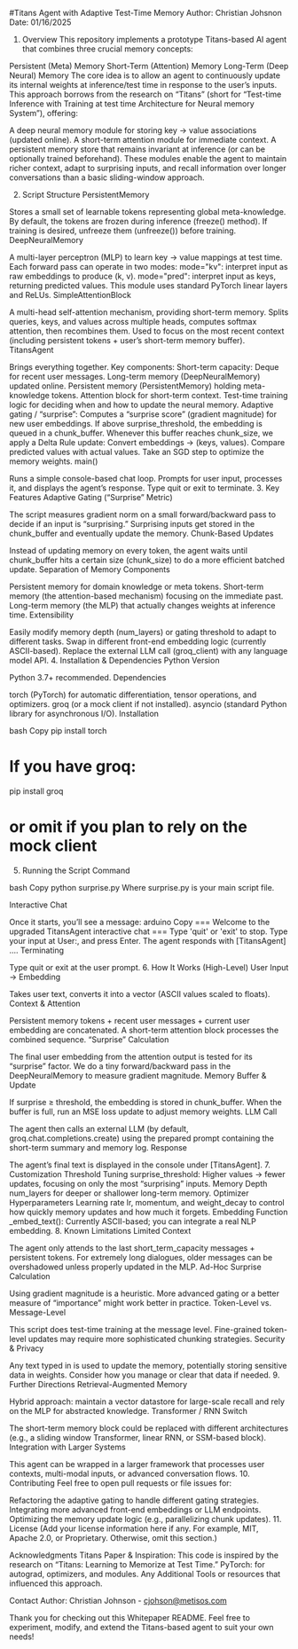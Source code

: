 #Titans Agent with Adaptive Test-Time Memory
Author: Christian Johsnon
Date: 01/16/2025

1. Overview
This repository implements a prototype Titans-based AI agent that combines three crucial memory concepts:

Persistent (Meta) Memory
Short-Term (Attention) Memory
Long-Term (Deep Neural) Memory
The core idea is to allow an agent to continuously update its internal weights at inference/test time in response to the user’s inputs. This approach borrows from the research on “Titans” (short for “Test-time Inference with Training at test time Architecture for Neural memory System”), offering:

A deep neural memory module for storing key → value associations (updated online).
A short-term attention module for immediate context.
A persistent memory store that remains invariant at inference (or can be optionally trained beforehand).
These modules enable the agent to maintain richer context, adapt to surprising inputs, and recall information over longer conversations than a basic sliding-window approach.

2. Script Structure
PersistentMemory

Stores a small set of learnable tokens representing global meta-knowledge.
By default, the tokens are frozen during inference (freeze() method).
If training is desired, unfreeze them (unfreeze()) before training.
DeepNeuralMemory

A multi-layer perceptron (MLP) to learn key → value mappings at test time.
Each forward pass can operate in two modes:
mode="kv": interpret input as raw embeddings to produce (k, v).
mode="pred": interpret input as keys, returning predicted values.
This module uses standard PyTorch linear layers and ReLUs.
SimpleAttentionBlock

A multi-head self-attention mechanism, providing short-term memory.
Splits queries, keys, and values across multiple heads, computes softmax attention, then recombines them.
Used to focus on the most recent context (including persistent tokens + user’s short-term memory buffer).
TitansAgent

Brings everything together. Key components:
Short-term capacity: Deque for recent user messages.
Long-term memory (DeepNeuralMemory) updated online.
Persistent memory (PersistentMemory) holding meta-knowledge tokens.
Attention block for short-term context.
Test-time training logic for deciding when and how to update the neural memory.
Adaptive gating / “surprise”:
Computes a “surprise score” (gradient magnitude) for new user embeddings.
If above surprise_threshold, the embedding is queued in a chunk_buffer.
Whenever this buffer reaches chunk_size, we apply a Delta Rule update:
Convert embeddings → (keys, values).
Compare predicted values with actual values.
Take an SGD step to optimize the memory weights.
main()

Runs a simple console-based chat loop.
Prompts for user input, processes it, and displays the agent’s response.
Type quit or exit to terminate.
3. Key Features
Adaptive Gating (“Surprise” Metric)

The script measures gradient norm on a small forward/backward pass to decide if an input is “surprising.”
Surprising inputs get stored in the chunk_buffer and eventually update the memory.
Chunk-Based Updates

Instead of updating memory on every token, the agent waits until chunk_buffer hits a certain size (chunk_size) to do a more efficient batched update.
Separation of Memory Components

Persistent memory for domain knowledge or meta tokens.
Short-term memory (the attention-based mechanism) focusing on the immediate past.
Long-term memory (the MLP) that actually changes weights at inference time.
Extensibility

Easily modify memory depth (num_layers) or gating threshold to adapt to different tasks.
Swap in different front-end embedding logic (currently ASCII-based).
Replace the external LLM call (groq_client) with any language model API.
4. Installation & Dependencies
Python Version

Python 3.7+ recommended.
Dependencies

torch (PyTorch) for automatic differentiation, tensor operations, and optimizers.
groq (or a mock client if not installed).
asyncio (standard Python library for asynchronous I/O).
Installation

bash
Copy
pip install torch
# If you have groq:
pip install groq
# or omit if you plan to rely on the mock client
5. Running the Script
Command

bash
Copy
python surprise.py
Where surprise.py is your main script file.

Interactive Chat

Once it starts, you’ll see a message:
arduino
Copy
=== Welcome to the upgraded TitansAgent interactive chat ===
Type 'quit' or 'exit' to stop.
Type your input at User:, and press Enter. The agent responds with [TitansAgent] ....
Terminating

Type quit or exit at the user prompt.
6. How It Works (High-Level)
User Input → Embedding

Takes user text, converts it into a vector (ASCII values scaled to floats).
Context & Attention

Persistent memory tokens + recent user messages + current user embedding are concatenated.
A short-term attention block processes the combined sequence.
“Surprise” Calculation

The final user embedding from the attention output is tested for its “surprise” factor.
We do a tiny forward/backward pass in the DeepNeuralMemory to measure gradient magnitude.
Memory Buffer & Update

If surprise ≥ threshold, the embedding is stored in chunk_buffer.
When the buffer is full, run an MSE loss update to adjust memory weights.
LLM Call

The agent then calls an external LLM (by default, groq.chat.completions.create) using the prepared prompt containing the short-term summary and memory log.
Response

The agent’s final text is displayed in the console under [TitansAgent].
7. Customization
Threshold Tuning
surprise_threshold: Higher values → fewer updates, focusing on only the most “surprising” inputs.
Memory Depth
num_layers for deeper or shallower long-term memory.
Optimizer Hyperparameters
Learning rate lr, momentum, and weight_decay to control how quickly memory updates and how much it forgets.
Embedding Function
_embed_text(): Currently ASCII-based; you can integrate a real NLP embedding.
8. Known Limitations
Limited Context

The agent only attends to the last short_term_capacity messages + persistent tokens. For extremely long dialogues, older messages can be overshadowed unless properly updated in the MLP.
Ad-Hoc Surprise Calculation

Using gradient magnitude is a heuristic. More advanced gating or a better measure of “importance” might work better in practice.
Token-Level vs. Message-Level

This script does test-time training at the message level. Fine-grained token-level updates may require more sophisticated chunking strategies.
Security & Privacy

Any text typed in is used to update the memory, potentially storing sensitive data in weights. Consider how you manage or clear that data if needed.
9. Further Directions
Retrieval-Augmented Memory

Hybrid approach: maintain a vector datastore for large-scale recall and rely on the MLP for abstracted knowledge.
Transformer / RNN Switch

The short-term memory block could be replaced with different architectures (e.g., a sliding window Transformer, linear RNN, or SSM-based block).
Integration with Larger Systems

This agent can be wrapped in a larger framework that processes user contexts, multi-modal inputs, or advanced conversation flows.
10. Contributing
Feel free to open pull requests or file issues for:

Refactoring the adaptive gating to handle different gating strategies.
Integrating more advanced front-end embeddings or LLM endpoints.
Optimizing the memory update logic (e.g., parallelizing chunk updates).
11. License
(Add your license information here if any. For example, MIT, Apache 2.0, or Proprietary. Otherwise, omit this section.)

Acknowledgments
Titans Paper & Inspiration: This code is inspired by the research on “Titans: Learning to Memorize at Test Time.”
PyTorch: for autograd, optimizers, and modules.
Any Additional Tools or resources that influenced this approach.

Contact
Author: Christian Johnson - cjohson@metisos.com

Thank you for checking out this Whitepaper README. Feel free to experiment, modify, and extend the Titans-based agent to suit your own needs!
